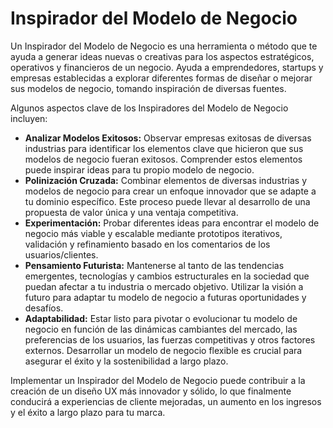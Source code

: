 # Inspirador del Modelo de Negocio

Un Inspirador del Modelo de Negocio es una herramienta o método que te ayuda a generar ideas nuevas o creativas para los aspectos estratégicos, operativos y financieros de un negocio. Ayuda a emprendedores, startups y empresas establecidas a explorar diferentes formas de diseñar o mejorar sus modelos de negocio, tomando inspiración de diversas fuentes.

Algunos aspectos clave de los Inspiradores del Modelo de Negocio incluyen:

- **Analizar Modelos Exitosos:** Observar empresas exitosas de diversas industrias para identificar los elementos clave que hicieron que sus modelos de negocio fueran exitosos. Comprender estos elementos puede inspirar ideas para tu propio modelo de negocio.
- **Polinización Cruzada:** Combinar elementos de diversas industrias y modelos de negocio para crear un enfoque innovador que se adapte a tu dominio específico. Este proceso puede llevar al desarrollo de una propuesta de valor única y una ventaja competitiva.
- **Experimentación:** Probar diferentes ideas para encontrar el modelo de negocio más viable y escalable mediante prototipos iterativos, validación y refinamiento basado en los comentarios de los usuarios/clientes.
- **Pensamiento Futurista:** Mantenerse al tanto de las tendencias emergentes, tecnologías y cambios estructurales en la sociedad que puedan afectar a tu industria o mercado objetivo. Utilizar la visión a futuro para adaptar tu modelo de negocio a futuras oportunidades y desafíos.
- **Adaptabilidad:** Estar listo para pivotar o evolucionar tu modelo de negocio en función de las dinámicas cambiantes del mercado, las preferencias de los usuarios, las fuerzas competitivas y otros factores externos. Desarrollar un modelo de negocio flexible es crucial para asegurar el éxito y la sostenibilidad a largo plazo.

Implementar un Inspirador del Modelo de Negocio puede contribuir a la creación de un diseño UX más innovador y sólido, lo que finalmente conducirá a experiencias de cliente mejoradas, un aumento en los ingresos y el éxito a largo plazo para tu marca.
